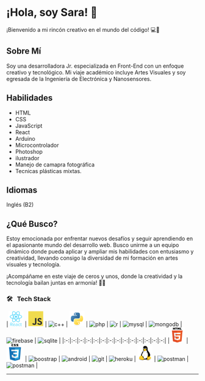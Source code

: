 # ¡Hola, soy Sara! 👋

¡Bienvenido a mi rincón creativo en el mundo del código! 💻🎨

## Sobre Mí

Soy una desarrolladora Jr. especializada en Front-End con un enfoque creativo y tecnológico. Mi viaje académico incluye Artes Visuales y soy egresada de la Ingeniería de Electrónica y Nanosensores.

## Habilidades

- HTML
- CSS
- JavaScript
- React
- Arduino
- Microcontrolador
- Photoshop
- ilustrador
- Manejo de camapra fotográfica
- Tecnicas plásticas mixtas.

## Idiomas

Inglés (B2)

## ¿Qué Busco?

Estoy emocionada por enfrentar nuevos desafíos y seguir aprendiendo en el apasionante mundo del desarrollo web. Busco unirme a un equipo dinámico donde pueda aplicar y ampliar mis habilidades con entusiasmo y creatividad, llevando consigo la diversidad de mi formación en artes visuales y tecnología.

¡Acompáñame en este viaje de ceros y unos, donde la creatividad y la tecnología bailan juntas en armonía! 💃🚀
### 🛠 &nbsp; Tech Stack

|<img src="https://raw.githubusercontent.com/devicons/devicon/master/icons/react/react-original-wordmark.svg" width=40> | <img src="https://raw.githubusercontent.com/devicons/devicon/master/icons/javascript/javascript-original.svg" width="40"> | <img src="https://raw.githubusercontent.com/coderjojo/coderjojo/master/img/cpp.png" alt="c++" width="40"> | <img src="https://raw.githubusercontent.com/devicons/devicon/master/icons/python/python-original.svg" alt="python" width="40">  | <img src="https://www.vectorlogo.zone/logos/php/php-ar21.svg" alt="php" width="40">  | <img src="https://www.vectorlogo.zone/logos/r-project/r-project-icon.svg" alt="r" width="40"> | <img src="https://www.vectorlogo.zone/logos/mysql/mysql-ar21.svg" alt="mysql" width="40"> | <img src="https://www.vectorlogo.zone/logos/mongodb/mongodb-icon.svg" alt="mongodb" width="40"> | <img src="https://www.vectorlogo.zone/logos/firebase/firebase-icon.svg" alt="firebase" width="40"> | <img src="https://www.vectorlogo.zone/logos/sqlite/sqlite-icon.svg" alt="sqlite" width="40"> | 
|:-:|:-:|:-:|:-:|:-:|:-:|:-:|:-:|:-:|:-:|:-:|:-:|:-:|:-:|
|<img src="https://raw.githubusercontent.com/devicons/devicon/master/icons/html5/html5-original-wordmark.svg" alt="html5" width="40"> | <img src="https://raw.githubusercontent.com/devicons/devicon/master/icons/css3/css3-original-wordmark.svg" alt="css3" width="45" height="45"/> | <img src="https://www.vectorlogo.zone/logos/getbootstrap/getbootstrap-icon.svg" alt="boostrap" width="40"> | <img src="https://www.vectorlogo.zone/logos/android/android-icon.svg" alt="android" width="40"> | <img src="https://www.vectorlogo.zone/logos/git-scm/git-scm-icon.svg" alt="git" width="40"> | <img src="https://www.vectorlogo.zone/logos/heroku/heroku-icon.svg" alt="heroku" width="40"> | <img src="https://raw.githubusercontent.com/devicons/devicon/master/icons/linux/linux-original.svg" alt="linux" width="40"> | <img src="https://www.vectorlogo.zone/logos/getpostman/getpostman-icon.svg" alt="postman" width="40"> | <img src="https://www.vectorlogo.zone/logos/visualstudio_code/visualstudio_code-icon.svg" alt="postman" width="40"> |

<hr>
